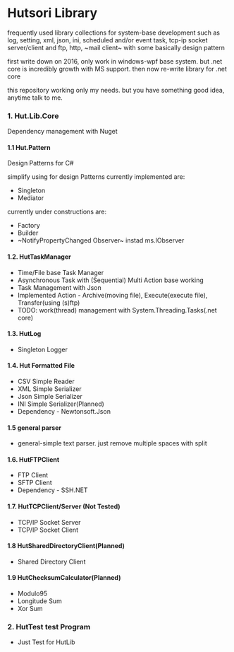 Hutsori Library
===============

frequently used library collections for system-base development 
such as log, setting, xml, json, ini, scheduled and/or event task,
tcp-ip socket server/client and ftp, http, ~mail client~
with some basically design pattern

first write down on 2016, only work in windows-wpf base system.
but .net core is incredibly growth with MS support.
then now re-write library for .net core

this repository working only my needs. 
but you have something good idea, anytime talk to me.

### 1. Hut.Lib.Core

Dependency management with Nuget

#### 1.1 Hut.Pattern
Design Patterns for C#

simplify using for design Patterns
currently implemented are:
 * Singleton
 * Mediator

currently under constructions are:
 * Factory
 * Builder
 * ~NotifyPropertyChanged Observer~ instad ms.IObserver
 
#### 1.2. HutTaskManager
* Time/File base Task Manager
* Asynchronous Task with (Sequential) Multi Action base working
* Task Management with Json
* Implemented Action - Archive(moving file), Execute(execute file), Transfer(using (s)ftp)
* TODO: work(thread) management with System.Threading.Tasks(.net core)

#### 1.3. HutLog
* Singleton Logger

#### 1.4. Hut Formatted File
* CSV Simple Reader
* XML Simple Serializer
* Json Simple Serializer
* INI Simple Serializer(Planned)
* Dependency - Newtonsoft.Json

#### 1.5 general parser
* general-simple text parser. just remove multiple spaces with split
 
#### 1.6. HutFTPClient
* FTP Client
* SFTP Client
* Dependency - SSH.NET

#### 1.7. HutTCPClient/Server (Not Tested)
* TCP/IP Socket Server
* TCP/IP Socket Client

#### 1.8 HutSharedDirectoryClient(Planned)
* Shared Directory Client

#### 1.9 HutChecksumCalculator(Planned)
* Modulo95
* Longitude Sum
* Xor Sum

### 2. HutTest test Program
* Just Test for HutLib
